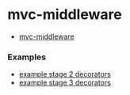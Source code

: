 # mvc-middleware

* <a href="https://github.com/tomas-light/mvc-middleware/tree/master/packages/mvc-middleware">mvc-middleware</a>

### Examples

* <a href="https://github.com/tomas-light/mvc-middleware/tree/master/examples/example_stage_2">example stage 2 decorators</a>
* <a href="https://github.com/tomas-light/mvc-middleware/tree/master/examples/example_stage_3">example stage 3 decorators</a>
